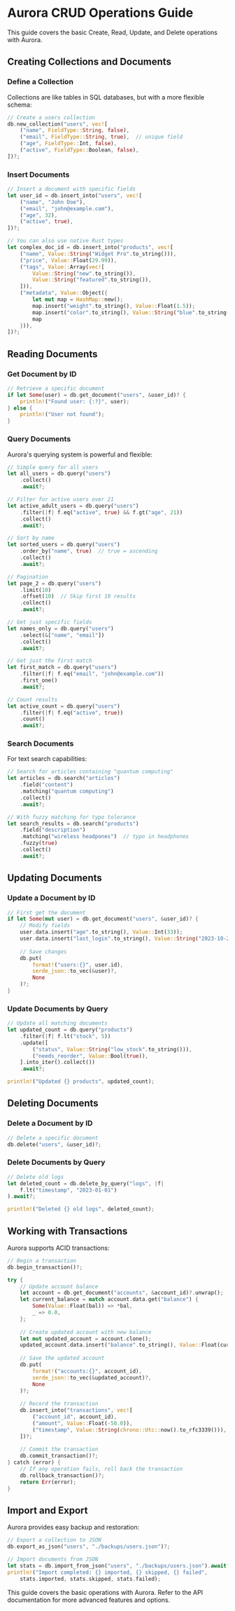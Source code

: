 # Aurora CRUD Operations Guide

This guide covers the basic Create, Read, Update, and Delete operations with Aurora.

## Creating Collections and Documents

### Define a Collection

Collections are like tables in SQL databases, but with a more flexible schema:

```rust
// Create a users collection
db.new_collection("users", vec![
    ("name", FieldType::String, false),
    ("email", FieldType::String, true),  // unique field
    ("age", FieldType::Int, false),
    ("active", FieldType::Boolean, false),
])?;
```

### Insert Documents

```rust
// Insert a document with specific fields
let user_id = db.insert_into("users", vec![
    ("name", "John Doe"),
    ("email", "john@example.com"),
    ("age", 32),
    ("active", true),
])?;

// You can also use native Rust types
let complex_doc_id = db.insert_into("products", vec![
    ("name", Value::String("Widget Pro".to_string())),
    ("price", Value::Float(29.99)),
    ("tags", Value::Array(vec![
        Value::String("new".to_string()),
        Value::String("featured".to_string()),
    ])),
    ("metadata", Value::Object({
        let mut map = HashMap::new();
        map.insert("weight".to_string(), Value::Float(1.5));
        map.insert("color".to_string(), Value::String("blue".to_string()));
        map
    })),
])?;
```

## Reading Documents

### Get Document by ID

```rust
// Retrieve a specific document
if let Some(user) = db.get_document("users", &user_id)? {
    println!("Found user: {:?}", user);
} else {
    println!("User not found");
}
```

### Query Documents

Aurora's querying system is powerful and flexible:

```rust
// Simple query for all users
let all_users = db.query("users")
    .collect()
    .await?;

// Filter for active users over 21
let active_adult_users = db.query("users")
    .filter(|f| f.eq("active", true) && f.gt("age", 21))
    .collect()
    .await?;

// Sort by name
let sorted_users = db.query("users")
    .order_by("name", true)  // true = ascending
    .collect()
    .await?;

// Pagination
let page_2 = db.query("users")
    .limit(10)
    .offset(10)  // Skip first 10 results
    .collect()
    .await?;

// Get just specific fields
let names_only = db.query("users")
    .select(&["name", "email"])
    .collect()
    .await?;

// Get just the first match
let first_match = db.query("users")
    .filter(|f| f.eq("email", "john@example.com"))
    .first_one()
    .await?;

// Count results
let active_count = db.query("users")
    .filter(|f| f.eq("active", true))
    .count()
    .await?;
```

### Search Documents

For text search capabilities:

```rust
// Search for articles containing "quantum computing"
let articles = db.search("articles")
    .field("content")
    .matching("quantum computing")
    .collect()
    .await?;

// With fuzzy matching for typo tolerance
let search_results = db.search("products")
    .field("description")
    .matching("wireless headpones")  // typo in headphones
    .fuzzy(true)
    .collect()
    .await?;
```

## Updating Documents

### Update a Document by ID

```rust
// First get the document
if let Some(mut user) = db.get_document("users", &user_id)? {
    // Modify fields
    user.data.insert("age".to_string(), Value::Int(33));
    user.data.insert("last_login".to_string(), Value::String("2023-10-20".to_string()));
    
    // Save changes
    db.put(
        format!("users:{}", user.id),
        serde_json::to_vec(&user)?,
        None
    )?;
}
```

### Update Documents by Query

```rust
// Update all matching documents
let updated_count = db.query("products")
    .filter(|f| f.lt("stock", 5))
    .update([
        ("status", Value::String("low_stock".to_string())),
        ("needs_reorder", Value::Bool(true)),
    ].into_iter().collect())
    .await?;

println!("Updated {} products", updated_count);
```

## Deleting Documents

### Delete a Document by ID

```rust
// Delete a specific document
db.delete("users", &user_id)?;
```

### Delete Documents by Query

```rust
// Delete old logs
let deleted_count = db.delete_by_query("logs", |f| 
    f.lt("timestamp", "2023-01-01")
).await?;

println!("Deleted {} old logs", deleted_count);
```

## Working with Transactions

Aurora supports ACID transactions:

```rust
// Begin a transaction
db.begin_transaction()?;

try {
    // Update account balance
    let account = db.get_document("accounts", &account_id)?.unwrap();
    let current_balance = match account.data.get("balance") {
        Some(Value::Float(bal)) => *bal,
        _ => 0.0,
    };
    
    // Create updated account with new balance
    let mut updated_account = account.clone();
    updated_account.data.insert("balance".to_string(), Value::Float(current_balance - 50.0));
    
    // Save the updated account
    db.put(
        format!("accounts:{}", account_id),
        serde_json::to_vec(&updated_account)?,
        None
    )?;
    
    // Record the transaction
    db.insert_into("transactions", vec![
        ("account_id", account_id),
        ("amount", Value::Float(-50.0)),
        ("timestamp", Value::String(chrono::Utc::now().to_rfc3339())),
    ])?;
    
    // Commit the transaction
    db.commit_transaction()?;
} catch (error) {
    // If any operation fails, roll back the transaction
    db.rollback_transaction()?;
    return Err(error);
}
```

## Import and Export

Aurora provides easy backup and restoration:

```rust
// Export a collection to JSON
db.export_as_json("users", "./backups/users.json")?;

// Import documents from JSON
let stats = db.import_from_json("users", "./backups/users.json").await?;
println!("Import completed: {} imported, {} skipped, {} failed", 
    stats.imported, stats.skipped, stats.failed);
```

This guide covers the basic operations with Aurora. Refer to the API documentation for more advanced features and options. 